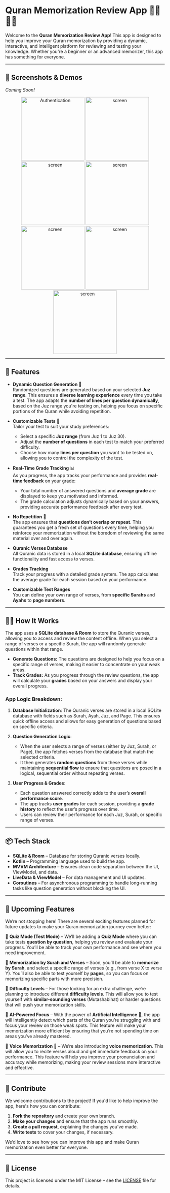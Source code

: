 # Quran Memorization Review App 🕌📲🤲🌙

Welcome to the **Quran Memorization Review App**! This app is designed to help you improve your Quran memorization by providing a dynamic, interactive, and intelligent platform for reviewing and testing your knowledge. Whether you're a beginner or an advanced memorizer, this app has something for everyone.

---

## 📱 **Screenshots & Demos**

*Coming Soon!*

<div align="center">
  <img src="https://raw.githubusercontent.com/n-jah//QuranTest/master/media/gif1.gif" width="200" alt="Authentication" />
    <img src="https://raw.githubusercontent.com/n-jah//QuranTest/master/media/gif2.gif" width="200" alt="screen" />
      <img src="https://raw.githubusercontent.com/n-jah//QuranTest/master/media/screen%201.png" width="200" alt="screen" />
    <img src="https://raw.githubusercontent.com/n-jah//QuranTest/master/media/screen2.png" width="200" alt="screen" />
    <img src="https://raw.githubusercontent.com/n-jah//QuranTest/master/media/screen22.png" width="200" alt="screen" />
    <img src="https://raw.githubusercontent.com/n-jah//QuranTest/master/media/screen23.png" width="200" alt="screen" />
    <img src="https://raw.githubusercontent.com/n-jah//QuranTest/master/media/screen3.png" width="200" alt="screen" />

</div>


---

## 🚀 **Features**

- **Dynamic Question Generation** 🔄  
  Randomized questions are generated based on your selected **Juz range**. This ensures a **diverse learning experience** every time you take a test. The app adapts the **number of lines per question dynamically**, based on the Juz range you're testing on, helping you focus on specific portions of the Quran while avoiding repetition.
  
- **Customizable Tests** 📝  
  Tailor your test to suit your study preferences:
  - Select a specific **Juz range** (from Juz 1 to Juz 30).
  - Adjust the **number of questions** in each test to match your preferred difficulty.
  - Choose how many **lines per question** you want to be tested on, allowing you to control the complexity of the test.

- **Real-Time Grade Tracking** 📊  
  As you progress, the app tracks your performance and provides **real-time feedback** on your grade:
  - Your total number of answered questions and **average grade** are displayed to keep you motivated and informed.
  - The grade calculation adjusts dynamically based on your answers, providing accurate performance feedback after every test.

- **No Repetition** 🔄  
  The app ensures that **questions don’t overlap or repeat**. This guarantees you get a fresh set of questions every time, helping you reinforce your memorization without the boredom of reviewing the same material over and over again.

- **Quranic Verses Database**  
  All Quranic data is stored in a local **SQLite database**, ensuring offline functionality and fast access to verses.
  
- **Grades Tracking**  
  Track your progress with a detailed grade system. The app calculates the average grade for each session based on your performance.

- **Customizable Test Ranges**  
  You can define your own range of verses, from **specific Surahs** and **Ayahs** to **page numbers**.

---
## 🧑‍💻 **How It Works**

The app uses a **SQLite database & Room** to store the Quranic verses, allowing you to access and review the content offline. When you select a range of verses or a specific Surah, the app will randomly generate questions within that range.

- **Generate Questions:** The questions are designed to help you focus on a specific range of verses, making it easier to concentrate on your weak areas.
- **Track Grades:** As you progress through the review questions, the app will calculate your **grades** based on your answers and display your overall progress.

### **App Logic Breakdown:**

1. **Database Initialization**: The Quranic verses are stored in a local SQLite database with fields such as Surah, Ayah, Juz, and Page. This ensures quick offline access and allows for easy generation of questions based on specific criteria.
   
2. **Question Generation Logic**:
   - When the user selects a range of verses (either by Juz, Surah, or Page), the app fetches verses from the database that match the selected criteria.
   - It then generates **random questions** from these verses while maintaining **sequential flow** to ensure that questions are posed in a logical, sequential order without repeating verses.

3. **User Progress & Grades**:
   - Each question answered correctly adds to the user’s **overall performance score**.
   - The app tracks **user grades** for each session, providing a **grade history** to reflect the user’s progress over time.
   - Users can review their performance for each Juz, Surah, or specific range of verses.

---

## 📦 **Tech Stack**

- **SQLite & Room** – Database for storing Quranic verses locally.
- **Kotlin** – Programming language used to build the app.
- **MVVM Architecture** – Ensures clean code separation between the UI, ViewModel, and data.
- **LiveData & ViewModel** – For data management and UI updates.
- **Coroutines** – For asynchronous programming to handle long-running tasks like question generation without blocking the UI.

---

## 🚧 **Upcoming Features**

We’re not stopping here! There are several exciting features planned for future updates to make your Quran memorization journey even better:

🔹 **Quiz Mode (Test Mode)** – We’ll be adding a **Quiz Mode** where you can take tests **question by question**, helping you review and evaluate your progress. You’ll be able to track your own performance and see where you need improvement.

🔹 **Memorization by Surah and Verses** – Soon, you’ll be able to **memorize by Surah**, and select a specific range of verses (e.g., from verse X to verse Y). You’ll also be able to test yourself by **pages**, so you can focus on memorizing specific parts with more precision.

🔹 **Difficulty Levels** – For those looking for an extra challenge, we’re planning to introduce different **difficulty levels**. This will allow you to test yourself with **similar-sounding verses** (Mutashabihat) or harder questions that will push your memorization skills.

🔹 **AI-Powered Focus** – With the power of **Artificial Intelligence** 🧠, the app will intelligently detect which parts of the Quran you’re struggling with and focus your review on those weak spots. This feature will make your memorization more efficient by ensuring that you’re not spending time on areas you’ve already mastered.

🔹 **Voice Memorization** 🎤 – We’re also introducing **voice memorization**. This will allow you to recite verses aloud and get immediate feedback on your performance. This feature will help you improve your pronunciation and accuracy while memorizing, making your review sessions more interactive and effective.

---


## 🤝 **Contribute**

We welcome contributions to the project! If you'd like to help improve the app, here's how you can contribute:

1. **Fork the repository** and create your own branch.
2. **Make your changes** and ensure that the app runs smoothly.
3. **Create a pull request**, explaining the changes you've made.
4. **Write tests** to cover your changes, if necessary.

We’d love to see how you can improve this app and make Quran memorization even better for everyone.

---

## 📝 **License**

This project is licensed under the MIT License – see the [LICENSE](LICENSE) file for details.
